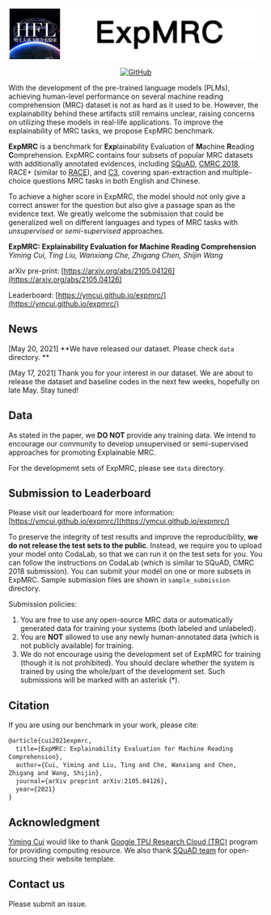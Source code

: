 <p align="center">
    <br>
    <img src="./banner.png" width="500"/>
    <br>
</p>
<p align="center">
    <a href="https://github.com/ymcui/expmrc/blob/master/LICENSE">
        <img alt="GitHub" src="https://img.shields.io/github/license/ymcui/expmrc.svg?color=blue&style=flat-square">
    </a>
</p>

With the development of the pre-trained language models (PLMs), achieving human-level performance on several machine reading comprehension (MRC) dataset is not as hard as it used to be. However, the explainability behind these artifacts still remains unclear, raising concerns on utilizing these models in real-life applications. To improve the explainability of MRC tasks, we propose ExpMRC benchmark. 

**ExpMRC** is a benchmark for **Exp**lainability Evaluation of **M**achine **R**eading **C**omprehension. ExpMRC contains four subsets of popular MRC datasets with additionally annotated evidences, including [SQuAD](https://www.aclweb.org/anthology/D16-1264/), [CMRC 2018](https://www.aclweb.org/anthology/D19-1600/), RACE+ (similar to [RACE](https://www.aclweb.org/anthology/D17-1082/)), and [C3](https://www.aclweb.org/anthology/2020.tacl-1.10/), covering span-extraction and multiple-choice questions MRC tasks in both English and Chinese. 

To achieve a higher score in ExpMRC, the model should not only give a correct answer for the question but also give a passage span as the evidence text. We greatly welcome the submission that could be generalized well on different languages and types of MRC tasks with *unsupervised* or *semi-supervised* approaches.

**ExpMRC: Explainability Evaluation for Machine Reading Comprehension**  
*Yiming Cui, Ting Liu, Wanxiang Che, Zhigang Chen, Shijin Wang*

arXiv pre-print: [https://arxiv.org/abs/2105.04126](https://arxiv.org/abs/2105.04126)

Leaderboard: [https://ymcui.github.io/expmrc/](https://ymcui.github.io/expmrc/)

## News

[May 20, 2021] **We have released our dataset. Please check `data` directory. **

[May 17, 2021] Thank you for your interest in our dataset. We are about to release the dataset and baseline codes in the next few weeks, hopefully on late May. Stay tuned!


## Data

As stated in the paper, we **DO NOT** provide any training data. We intend to encourage our community to develop unsupervised or semi-supervised approaches for promoting Explainable MRC. 

For the developmemt sets of ExpMRC, please see `data` directory. 


## Submission to Leaderboard

Please visit our leaderboard for more information: [https://ymcui.github.io/expmrc/](https://ymcui.github.io/expmrc/)

To preserve the integrity of test results and improve the reproducibility, **we do not release the test sets to the public**. Instead, we require you to upload your model onto CodaLab, so that we can run it on the test sets for you. You can follow the instructions on CodaLab (which is similar to SQuAD, CMRC 2018 submission). You can submit your model on one or more subsets in ExpMRC.  Sample submission files are shown in `sample_submission` directory.

Submission policies:
1. You are free to use any open-source MRC data or automatically generated data for training your systems (both labeled and unlabeled).
2. You are **NOT** allowed to use any newly human-annotated data (which is not publicly available) for training.
3. We do not encourage using the development set of ExpMRC for training (though it is not prohibited). You should declare whether the system is trained by using the whole/part of the development set. Such submissions will be marked with an asterisk (*).


## Citation

If you are using our benchmark in your work, please cite:

```
@article{cui2021expmrc,
  title={ExpMRC: Explainability Evaluation for Machine Reading Comprehension},
  author={Cui, Yiming and Liu, Ting and Che, Wanxiang and Chen, Zhigang and Wang, Shijin},
  journal={arXiv preprint arXiv:2105.04126},
  year={2021}
}
```


## Acknowledgment

[Yiming Cui](https://ymcui.com) would like to thank [Google TPU Research Cloud (TRC)](https://g.co/tfrc) program for providing computing resource.
We also thank [SQuAD team](https://rajpurkar.github.io/SQuAD-explorer/) for open-sourcing their website template.


## Contact us

Please submit an issue.